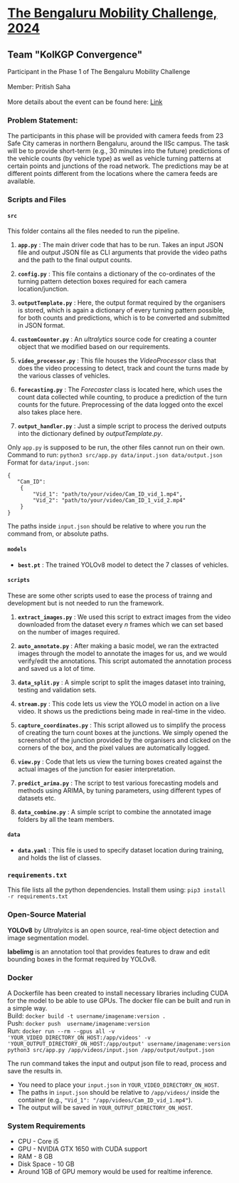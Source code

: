 # [The Bengaluru Mobility Challenge, 2024](https://ieee-dataport.org/competitions/bengaluru-mobility-challenge-2024)
## Team "KolKGP Convergence"
Participant in the Phase 1 of The Bengaluru Mobility Challenge <br/>
<br/>
Member: Pritish Saha
<br/>
<br/> More details about the event can be found here: [Link](https://dataforpublicgood.org.in/bengaluru-mobility-challenge-2024/)

### Problem Statement:
The participants in this phase will be provided with camera feeds from 23 Safe City cameras in northern Bengaluru, around the IISc campus. The task will be to provide short-term (e.g., 30 minutes into the future) predictions of the vehicle counts (by vehicle type) as well as vehicle turning patterns at certain points and junctions of the road network. The predictions may be at different points different from the locations where the camera feeds are available.



### Scripts and Files

#### `src`
This folder contains all the files needed to run the pipeline.
1. **`app.py`** : The main driver code that has to be run. Takes an input JSON file and output JSON file as CLI arguments that provide the video paths and the path to the final output counts. 

2. **`config.py`** : This file contains a dictionary of the co-ordinates of the turning pattern detection boxes required for each camera location/junction.

3. **`outputTemplate.py`** : Here, the output format required by the organisers is stored, which is again a dictionary of every turning pattern possible, for both counts and predictions, which is to be converted and submitted in JSON format.

4. **`customCounter.py`** : An *ultralytics* source code for creating a counter object that we modified based on our requirements.

5. **`video_processor.py`** : This file houses the *VideoProcessor* class that does the video processing to detect, track and count the turns made by the various classes of vehicles. 

6. **`forecasting.py`** : The *Forecaster* class is located here, which uses the count data collected while counting, to produce a prediction of the turn counts for the future. Preprocessing of the data logged onto the excel also takes place here.

7. **`output_handler.py`** : Just a simple script to process the derived outputs into the dictionary defined by *outputTemplate.py*.

Only `app.py` is supposed to be run, the other files cannot run on their own.\
Command to run: `python3 src/app.py data/input.json data/output.json`\
Format for `data/input.json`:
```
{
   "Cam_ID": 
    {
        "Vid_1": "path/to/your/video/Cam_ID_vid_1.mp4",
        "Vid_2": "path/to/your/video/Cam_ID_1_vid_2.mp4"
    }
}
```
The paths inside `input.json` should be relative to where you run the command from, or absolute paths.

#### `models`
- **`best.pt`** : The trained YOLOv8 model to detect the 7 classes of vehicles.

#### `scripts`
These are some other scripts used to ease the process of trainng and development but is not needed to run the framework.
1. **`extract_images.py`** : We used this script to extract images from the video downloaded from the dataset every *n* frames which we can set based on the number of images required.

2. **`auto_annotate.py`** : After making a basic model, we ran the extracted images through the model to annotate the images for us, and we would verify/edit the annotations. This script automated the annotation process and saved us a lot of time.

3. **`data_split.py`** : A simple script to split the images dataset into training, testing and validation sets.

4. **`stream.py`** : This code lets us view the YOLO model in action on a live video. It shows us the predictions being made in real-time in the video.

5. **`capture_coordinates.py`** : This script allowed us to simplify the process of creating the turn count boxes at the junctions. We simply opened the screenshot of the junction provided by the organisers and clicked on the corners of the box, and the pixel values are automatically logged.

6. **`view.py`** : Code that lets us view the turning boxes created against the actual images of the junction for easier interpretation. 

7. **`predict_arima.py`** : The script to test various forecasting models and methods using ARIMA, by tuning parameters, using different types of datasets etc.

8. **`data_combine.py`** : A simple script to combine the annotated image folders by all the team members.

#### `data`
- **`data.yaml`** : This file is used to specify dataset location during training, and holds the list of classes.

### `requirements.txt`
This file lists all the python dependencies. Install them using:
`pip3 install -r requirements.txt`

### Open-Source Material

**YOLOv8** by *Ultralyitcs* is an open source, real-time object detection and image segmentation model.

**labelimg** is an annotation tool that provides features to draw and edit bounding boxes in the format required by YOLOv8.

### Docker
A Dockerfile has been created to install necessary libraries including CUDA for the model to be able to use GPUs. The docker file can be built and run in a simple way.\
Build: `docker build -t username/imagename:version .`\
Push: `docker push  username/imagename:version`\
Run: `docker run --rm --gpus all -v 'YOUR_VIDEO_DIRECTORY_ON_HOST:/app/videos' -v 'YOUR_OUTPUT_DIRECTORY_ON_HOST:/app/output' username/imagename:version python3 src/app.py /app/videos/input.json /app/output/output.json`

The run command takes the input and output json file to read, process and save the results in.
- You need to place your `input.json` in `YOUR_VIDEO_DIRECTORY_ON_HOST`.
- The paths in `input.json` should be relative to `/app/videos/` inside the container (e.g., `"Vid_1": "/app/videos/Cam_ID_vid_1.mp4"`).
- The output will be saved in `YOUR_OUTPUT_DIRECTORY_ON_HOST`.

### System Requirements

- CPU - Core i5
- GPU - NVIDIA GTX 1650 with CUDA support
- RAM - 8 GB
- Disk Space - 10 GB
- Around 1GB of GPU memory would be used for realtime inference.

